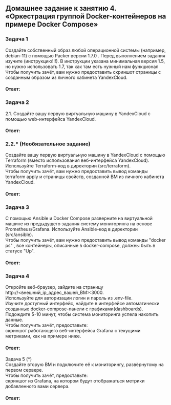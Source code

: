 ## Домашнее задание к занятию 4. «Оркестрация группой Docker-контейнеров на примере Docker Compose»  

### Задача 1  
Создайте собственный образ любой операционной системы (например, debian-11) с помощью Packer версии 1.7.0 . Перед выполнением задания изучите (инструкцию!!!). В инструкции указана минимальная версия 1.5, но нужно использовать 1.7, так как там есть нужный нам функционал  
Чтобы получить зачёт, вам нужно предоставить скриншот страницы с созданным образом из личного кабинета YandexCloud.  

#### Ответ: 

### Задача 2  
2.1. Создайте вашу первую виртуальную машину в YandexCloud с помощью web-интерфейса YandexCloud.  

#### Ответ: 

### 2.2.* (Необязательное задание)  
Создайте вашу первую виртуальную машину в YandexCloud с помощью Terraform (вместо использования веб-интерфейса YandexCloud). Используйте Terraform-код в директории (src/terraform).  
Чтобы получить зачёт, вам нужно предоставить вывод команды terraform apply и страницы свойств, созданной ВМ из личного кабинета YandexCloud.  

#### Ответ: 

### Задача 3  
С помощью Ansible и Docker Compose разверните на виртуальной машине из предыдущего задания систему мониторинга на основе Prometheus/Grafana. Используйте Ansible-код в директории (src/ansible).  
Чтобы получить зачёт, вам нужно предоставить вывод команды "docker ps" , все контейнеры, описанные в docker-compose, должны быть в статусе "Up".  

#### Ответ: 

### Задача 4  
Откройте веб-браузер, зайдите на страницу http://<внешний_ip_адрес_вашей_ВМ>:3000.  
Используйте для авторизации логин и пароль из .env-file.  
Изучите доступный интерфейс, найдите в интерфейсе автоматически созданные docker-compose-панели с графиками(dashboards).  
Подождите 5-10 минут, чтобы система мониторинга успела накопить данные.  
Чтобы получить зачёт, предоставьте:  
скриншот работающего веб-интерфейса Grafana с текущими метриками, как на примере ниже.  

#### Ответ: 

Задача 5 (*)  
Создайте вторую ВМ и подключите её к мониторингу, развёрнутому на первом сервере.  
Чтобы получить зачёт, предоставьте:  
скриншот из Grafana, на котором будут отображаться метрики добавленного вами сервера.  

#### Ответ: 
